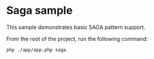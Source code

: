 # Saga sample

This sample demonstrates basic SAGA pattern support.

From the root of the project, run the following command:

```bash
php ./app/app.php saga
```
